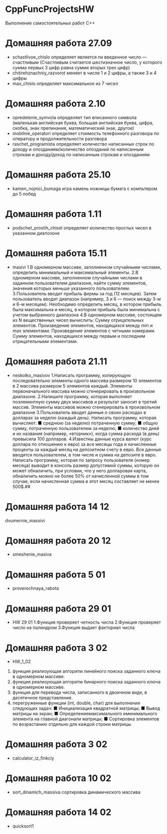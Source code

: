 # CppFuncProjectsHW
Выполнение самостоятельных работ C++

# Домашняя работа 27.09
- schastlivoe_chislo определяет является ли введенное число — счастливым (Счастливым считается шестизначное число, у которого сумма первых 3 цифр равна сумме вторых трех цифр)
- chitirehznachniy_razvorot меняет в числе 1 и 2 цифры, а также 3 и 4 цифры
- max_chislo определяет максимальное из 7 чисел
# Домашняя работа 2.10
- opredelenie_symvola определяет тип вписанного символа (маленькая английская буква, большая английская буква, цифра, скобка, знак препинания, математический знак, другое)
- mobilnie_operatori определяет стоимость телефонного разговора по оператору и продолжительности разговора
- raschet_programista определяет количество написанных строк по доходу и опозданиям/количество опозданий по написанным строкам и доходу/доход по написанным строкам и опозданиям
# Домашняя работа 25.10
- kamen_nojnici_bumaga игра камень ножницы бумага с компьтером до 5 побед
# Домашняя работа 1.11
- podschet_prostih_chisel определяет количество простых чисел в указанном диапозоне
# Домашняя работа 15.11
- masivi
  1.В одномерном массиве, заполненном случайными числами, определить минимальный и максимальный элементы.
  2.В одномерном массиве, заполненном случайными числами в заданном пользователем диапазоне, найти сумму элементов, значения которых меньше указанного пользователем.
  3.Пользователь вводит прибыль фирмы за год (12 месяцев). Затем пользователь вводит диапазон (например, 3 и 6 — поиск между 3-м и 6-м месяцем). Необходимо определить месяц, в котором прибыль была максимальна и месяц, в котором прибыль была минимальна с учетом выбранного диапазона
  4.В одномерном массиве, состоящем из N вещественных чисел вычислить: Сумму отрицательных элементов. Произведение элементов, находящихся между min и max элементами. Произведение элементов с четными номерами. Сумму элементов, находящихся между первым и последним отрицательными элементами.
# Домашняя работа 21.11
- neskolko_masivov
  1.Написать программу, копирующую последовательно элементы одного массива размером 10 элементов в 2 массива размером 5 элементов каждый. Элементы первоначального массива можно сгенерировать в произвольном диапазоне.
  2.Напишите программу, которая выполняет поэлементную сумму двух массивов и результат заносит в третий массив. Элементы массивов можно сгенерировать в произвольном диапазоне
  3.Пользователь вводит данные о своих расходах в долларах за неделю (каждый день). Написать программу, которая вычисляет:
    ■ среднюю (за неделю) потраченную сумму;
    ■ общую сумму, потраченную пользователем за неделю;
    ■ количество дней и их названия (например, «вторник»), когда сумма расхода (в день) превысила 100 долларов.
  4.Известны данные курса валют (курс доллара по отношению к евро) за все месяцы года и начисленные проценты за каждый месяц на депозитном счету в евро. Все данные вводятся пользователем, в том числе и сумма на депозите в евро. Написать программу, которая по запросу пользователя (номер месяца) выводит в консоль размер допустимой суммы, которую он может обналичить, при условии, что у него долларовая карта, обналичить можно не более 50% от начисленной суммы в том случае, если начисленная сумма в этот месяц составляет не менее 500$.##
# Домашняя работа 14 12
dvumernie_massivi 
# Домашняя работа 20 12
- smeshenie_masiva
# Домашняя работа 5 01
- proverochnaya_rabota
# Домашняя работа 29 01
- HW 29 01
1.Функция проверяет четность числа
2.Функция проверяет число на палиндром
3.Функция выдает факториал числа
# Домашняя работа 3 02
- HW_1_02
1. функция реализующая алгоритм линейного поиска заданного ключа в одномерном массиве.
2. функция реализующая алгоритм бинарного поиска заданного ключа в одномерном массиве.
3. функция для перевода числа, записанного в двоичном виде, в десятичное представление.
4. перегруженные функции (int, double, char) для выполнения следующих задач:
■ Инициализация квадратной матрицы;
■ Вывод матрицы на экран;
■ Определениемаксимального иминимального элемента
на главной диагонали матрицы;
■ Сортировка элементов по возрастанию отдельно для
каждой строки матрицы.
# Домашняя работа 3 02
- calculator_iz_finkciy
# Домашняя работа 10 02
- sort_dinamich_massiva сортировка динамического массива
# Домашняя работа 14 02
- quicksort1

